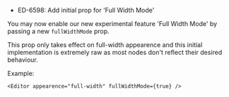 - ED-6598: Add initial prop for 'Full Width Mode'

You may now enable our new experimental feature 'Full Width Mode' by passing a new `fullWidthMode` prop.

This prop only takes effect on full-width appearence and this initial implementation is extremely raw as most nodes don't reflect their desired behaviour.

Example:
```
<Editor appearence="full-width" fullWidthMode={true} />
```
